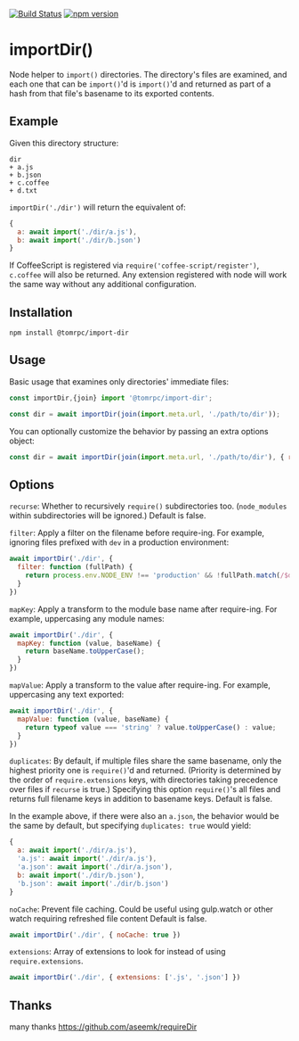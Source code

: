[![Build Status](https://travis-ci.org/npmstudy/import-dir.svg?branch=master)](https://travis-ci.org/npmstudy/import-dir)
[![npm version](https://badge.fury.io/js/import-dir.svg)](http://badge.fury.io/js/import-dir)

# importDir()

Node helper to `import()` directories. The directory's files are examined,
and each one that can be `import()`'d is `import()`'d and returned as part
of a hash from that file's basename to its exported contents.

## Example

Given this directory structure:

```
dir
+ a.js
+ b.json
+ c.coffee
+ d.txt
```

`importDir('./dir')` will return the equivalent of:

```js
{
  a: await import('./dir/a.js'),
  b: await import('./dir/b.json')
}
```

If CoffeeScript is registered via `require('coffee-script/register')`,
`c.coffee` will also be returned. Any extension registered with node will work the same way without any additional configuration.

## Installation

```
npm install @tomrpc/import-dir
```


## Usage

Basic usage that examines only directories' immediate files:

```js
const importDir,{join} import '@tomrpc/import-dir';

const dir = await importDir(join(import.meta.url, './path/to/dir'));
```

You can optionally customize the behavior by passing an extra options object:

```js
const dir = await importDir(join(import.meta.url, './path/to/dir'), { recurse: true });
```

## Options

`recurse`: Whether to recursively `require()` subdirectories too.
(`node_modules` within subdirectories will be ignored.)
Default is false.

`filter`: Apply a filter on the filename before require-ing. For example, ignoring files prefixed with `dev` in a production environment:

```js
await importDir('./dir', {
  filter: function (fullPath) {
    return process.env.NODE_ENV !== 'production' && !fullPath.match(/$dev/);
  }
})
```

`mapKey`: Apply a transform to the module base name after require-ing. For example, uppercasing any module names:

```js
await importDir('./dir', {
  mapKey: function (value, baseName) {
    return baseName.toUpperCase();
  }
})
```

`mapValue`: Apply a transform to the value after require-ing. For example, uppercasing any text exported:

```js
await importDir('./dir', {
  mapValue: function (value, baseName) {
    return typeof value === 'string' ? value.toUpperCase() : value;
  }
})
```

`duplicates`: By default, if multiple files share the same basename, only the
highest priority one is `require()`'d and returned. (Priority is determined by
the order of `require.extensions` keys, with directories taking precedence
over files if `recurse` is true.) Specifying this option `require()`'s all
files and returns full filename keys in addition to basename keys.
Default is false.

In the example above, if there were also an `a.json`, the behavior would
be the same by default, but specifying `duplicates: true` would yield:

```js
{
  a: await import('./dir/a.js'),
  'a.js': await import('./dir/a.js'),
  'a.json': await import('./dir/a.json'),
  b: await import('./dir/b.json'),
  'b.json': await import('./dir/b.json')
}
```

`noCache`: Prevent file caching. Could be useful using gulp.watch or other watch requiring refreshed file content Default is false.

```js
await importDir('./dir', { noCache: true })
```

`extensions`: Array of extensions to look for instead of using `require.extensions`.

```js
await importDir('./dir', { extensions: ['.js', '.json'] })
```

## Thanks

many thanks https://github.com/aseemk/requireDir